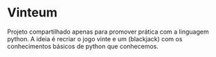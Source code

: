 # Vinteum
Projeto compartilhado apenas para promover prática com a linguagem python. A ideia é recriar o jogo vinte e um (blackjack) com os conhecimentos básicos de python que conhecemos.
